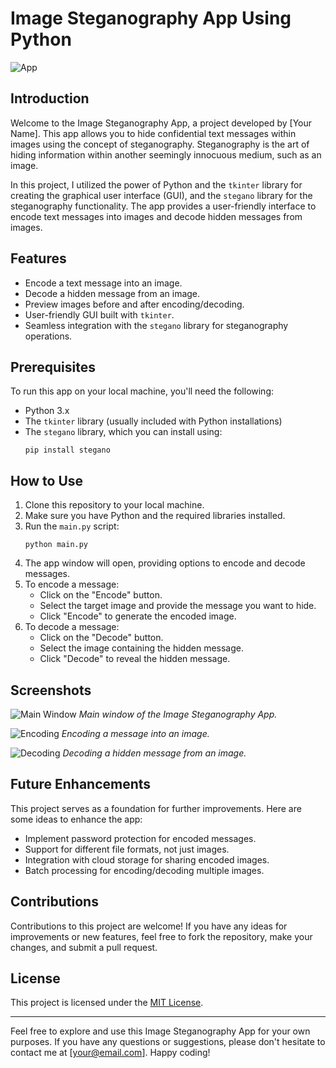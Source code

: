 # Image Steganography App Using Python

![App](app_screenshot.png)

## Introduction

Welcome to the Image Steganography App, a project developed by [Your Name]. This app allows you to hide confidential text messages within images using the concept of steganography. Steganography is the art of hiding information within another seemingly innocuous medium, such as an image.

In this project, I utilized the power of Python and the `tkinter` library for creating the graphical user interface (GUI), and the `stegano` library for the steganography functionality. The app provides a user-friendly interface to encode text messages into images and decode hidden messages from images.

## Features

- Encode a text message into an image.
- Decode a hidden message from an image.
- Preview images before and after encoding/decoding.
- User-friendly GUI built with `tkinter`.
- Seamless integration with the `stegano` library for steganography operations.

## Prerequisites

To run this app on your local machine, you'll need the following:

- Python 3.x
- The `tkinter` library (usually included with Python installations)
- The `stegano` library, which you can install using:
  ```
  pip install stegano
  ```

## How to Use

1. Clone this repository to your local machine.
2. Make sure you have Python and the required libraries installed.
3. Run the `main.py` script:
   ```
   python main.py
   ```
4. The app window will open, providing options to encode and decode messages.
5. To encode a message:
   - Click on the "Encode" button.
   - Select the target image and provide the message you want to hide.
   - Click "Encode" to generate the encoded image.
6. To decode a message:
   - Click on the "Decode" button.
   - Select the image containing the hidden message.
   - Click "Decode" to reveal the hidden message.

## Screenshots

![Main Window](screenshots/main_window.png)
_Main window of the Image Steganography App._

![Encoding](screenshots/encoding.png)
_Encoding a message into an image._

![Decoding](screenshots/decoding.png)
_Decoding a hidden message from an image._

## Future Enhancements

This project serves as a foundation for further improvements. Here are some ideas to enhance the app:

- Implement password protection for encoded messages.
- Support for different file formats, not just images.
- Integration with cloud storage for sharing encoded images.
- Batch processing for encoding/decoding multiple images.

## Contributions

Contributions to this project are welcome! If you have any ideas for improvements or new features, feel free to fork the repository, make your changes, and submit a pull request.

## License

This project is licensed under the [MIT License](LICENSE).

---

Feel free to explore and use this Image Steganography App for your own purposes. If you have any questions or suggestions, please don't hesitate to contact me at [your@email.com]. Happy coding!
